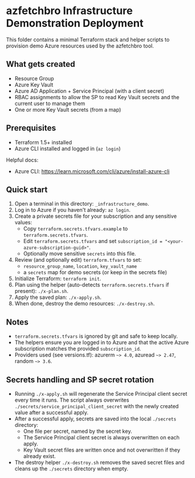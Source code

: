 # azfetchbro Infrastructure Demonstration Deployment

This folder contains a minimal Terraform stack and helper scripts to provision demo Azure resources used by the azfetchbro tool.

## What gets created
- Resource Group
- Azure Key Vault
- Azure AD Application + Service Principal (with a client secret)
- RBAC assignments to allow the SP to read Key Vault secrets and the current user to manage them
- One or more Key Vault secrets (from a map)

## Prerequisites
- Terraform 1.5+ installed
- Azure CLI installed and logged in (`az login`)

Helpful docs:
- Azure CLI: https://learn.microsoft.com/cli/azure/install-azure-cli

## Quick start
1. Open a terminal in this directory: `_infrastructure_demo`.
2. Log in to Azure if you haven't already: `az login`.
3. Create a private secrets file for your subscription and any sensitive values:
   - Copy `terraform.secrets.tfvars.example` to `terraform.secrets.tfvars`.
   - Edit `terraform.secrets.tfvars` and set `subscription_id = "<your-azure-subscription-guid>"`.
   - Optionally move sensitive `secrets` into this file.
4. Review (and optionally edit) `terraform.tfvars` to set:
   - `resource_group_name`, `location`, `key_vault_name`
   - a `secrets` map for demo secrets (or keep in the secrets file)
5. Initialize Terraform: `terraform init`.
6. Plan using the helper (auto-detects `terraform.secrets.tfvars` if present): `./x-plan.sh`.
7. Apply the saved plan: `./x-apply.sh`.
8. When done, destroy the demo resources: `./x-destroy.sh`.

## Notes
- `terraform.secrets.tfvars` is ignored by git and safe to keep locally.
- The helpers ensure you are logged in to Azure and that the active Azure subscription matches the provided `subscription_id`.
- Providers used (see versions.tf): azurerm `~> 4.0`, azuread `~> 2.47`, random `~> 3.6`.

## Secrets handling and SP secret rotation
- Running `./x-apply.sh` will regenerate the Service Principal client secret every time it runs. The script always overwrites `./secrets/service_principal_client_secret` with the newly created value after a successful apply.
- After a successful apply, secrets are saved into the local `./secrets` directory:
  - One file per secret, named by the secret key.
  - The Service Principal client secret is always overwritten on each apply.
  - Key Vault secret files are written once and not overwritten if they already exist.
- The destroy helper `./x-destroy.sh` removes the saved secret files and cleans up the `./secrets` directory when empty.
